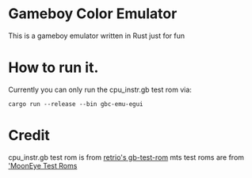 # Gameboy Color Emulator
This is a gameboy emulator written in Rust just for fun

# How to run it.
Currently you can only run the cpu_instr.gb test rom via:

```code
cargo run --release --bin gbc-emu-egui
```
# Credit
cpu_instr.gb test rom is from [retrio's gb-test-rom](https://github.com/retrio/gb-test-roms)
mts test roms are from ['MoonEye Test Roms](https://github.com/Gekkio/mooneye-test-suite)
